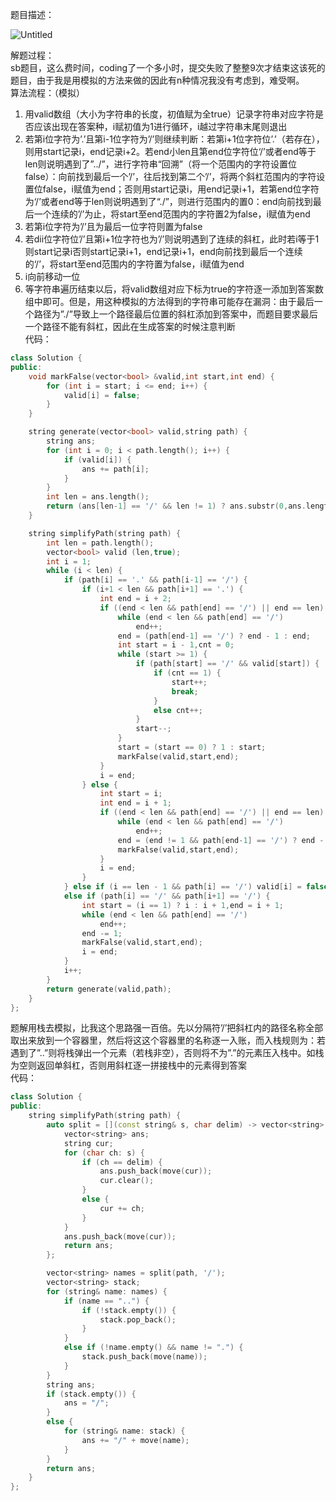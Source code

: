 题目描述：

![Untitled](https://s3-us-west-2.amazonaws.com/secure.notion-static.com/dbd3e393-c129-4b7d-9052-3981b2a44cf4/Untitled.png)

解题过程：  
sb题目，这么费时间，coding了一个多小时，提交失败了整整9次才结束这该死的题目，由于我是用模拟的方法来做的因此有n种情况我没有考虑到，难受啊。  
算法流程：（模拟）  
1. 用valid数组（大小为字符串的长度，初值赋为全true）记录字符串对应字符是否应该出现在答案种，i赋初值为1进行循环，i越过字符串末尾则退出
2. 若第i位字符为’.’且第i-1位字符为’/’则继续判断：若第i+1位字符位’.’（若存在），则用start记录i，end记录i+2。若end小len且第end位字符位‘/’或者end等于len则说明遇到了”../”，进行字符串“回溯”（将一个范围内的字符设置位false）：向前找到最后一个’/’，往后找到第二个’/’，将两个斜杠范围内的字符设置位false，i赋值为end；否则用start记录i，用end记录i+1，若第end位字符为‘/’或者end等于len则说明遇到了“./”，则进行范围内的置0：end向前找到最后一个连续的’/’为止，将start至end范围内的字符置2为false，i赋值为end
3. 若第i位字符为’/’且为最后一位字符则置为false
4. 若dii位字符位’/’且第i+1位字符也为’/’则说明遇到了连续的斜杠，此时若i等于1则start记录i否则start记录i+1，end记录i+1，end向前找到最后一个连续的‘/’，将start至end范围内的字符置为false，i赋值为end
5. i向前移动一位
6. 等字符串遍历结束以后，将valid数组对应下标为true的字符逐一添加到答案数组中即可。但是，用这种模拟的方法得到的字符串可能存在漏洞：由于最后一个路径为”./”导致上一个路径最后位置的斜杠添加到答案中，而题目要求最后一个路径不能有斜杠，因此在生成答案的时候注意判断  
代码：  
```cpp
class Solution {
public:
    void markFalse(vector<bool> &valid,int start,int end) {
        for (int i = start; i <= end; i++) {
            valid[i] = false;
        }
    }

    string generate(vector<bool> valid,string path) {
        string ans;
        for (int i = 0; i < path.length(); i++) {
            if (valid[i]) {
                ans += path[i];
            }
        }
        int len = ans.length();
        return (ans[len-1] == '/' && len != 1) ? ans.substr(0,ans.length()-1) : ans;
    }

    string simplifyPath(string path) {
        int len = path.length();
        vector<bool> valid (len,true);
        int i = 1;
        while (i < len) {
            if (path[i] == '.' && path[i-1] == '/') {
                if (i+1 < len && path[i+1] == '.') {
                    int end = i + 2;
                    if ((end < len && path[end] == '/') || end == len) {
                        while (end < len && path[end] == '/')
                            end++;
                        end = (path[end-1] == '/') ? end - 1 : end;
                        int start = i - 1,cnt = 0;
                        while (start >= 1) {
                            if (path[start] == '/' && valid[start]) {
                                if (cnt == 1) {
                                    start++;
                                    break;
                                }
                                else cnt++;
                            }
                            start--;
                        }
                        start = (start == 0) ? 1 : start;
                        markFalse(valid,start,end);
                    }
                    i = end;
                } else {
                    int start = i;
                    int end = i + 1;
                    if ((end < len && path[end] == '/') || end == len) {
                        while (end < len && path[end] == '/')
                            end++;
                        end = (end != 1 && path[end-1] == '/') ? end - 1 : end;
                        markFalse(valid,start,end);
                    }
                    i = end;
                }
            } else if (i == len - 1 && path[i] == '/') valid[i] = false;
            else if (path[i] == '/' && path[i+1] == '/') {
                int start = (i == 1) ? i : i + 1,end = i + 1;
                while (end < len && path[end] == '/')
                    end++;
                end -= 1;
                markFalse(valid,start,end);
                i = end;
            }
            i++;
        }
        return generate(valid,path);
    }
};
```  
题解用栈去模拟，比我这个思路强一百倍。先以分隔符’/’把斜杠内的路径名称全部取出来放到一个容器里，然后将这这个容器里的名称逐一入账，而入栈规则为：若遇到了”..”则将栈弹出一个元素（若栈非空），否则将不为”.”的元素压入栈中。如栈为空则返回单斜杠，否则用斜杠逐一拼接栈中的元素得到答案  
代码：  
```cpp
class Solution {
public:
    string simplifyPath(string path) {
        auto split = [](const string& s, char delim) -> vector<string> {
            vector<string> ans;
            string cur;
            for (char ch: s) {
                if (ch == delim) {
                    ans.push_back(move(cur));
                    cur.clear();
                }
                else {
                    cur += ch;
                }
            }
            ans.push_back(move(cur));
            return ans;
        };

        vector<string> names = split(path, '/');
        vector<string> stack;
        for (string& name: names) {
            if (name == "..") {
                if (!stack.empty()) {
                    stack.pop_back();
                }
            }
            else if (!name.empty() && name != ".") {
                stack.push_back(move(name));
            }
        }
        string ans;
        if (stack.empty()) {
            ans = "/";
        }
        else {
            for (string& name: stack) {
                ans += "/" + move(name);
            }
        }
        return ans;
    }
};
```